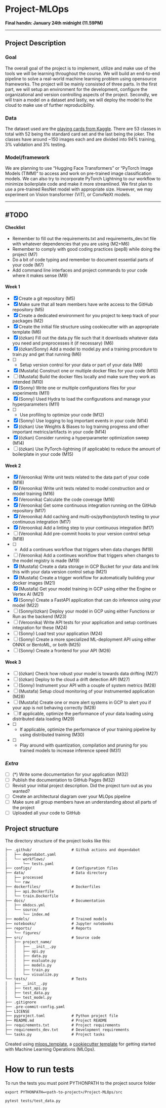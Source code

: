 # Project-MLOps
**Final handin: January 24th midnight (11.59PM)**
___
## Project Description

### Goal
The overall goal of the project is to implement, utilize and make use of the tools we will be learning throughout the course. We will build an end-to-end pipeline to solve a real-world machine learning problem using opensource frameworks. The project will be mainly consisted of three parts. In the first part, we will setup an environment for the development, configure the organizational and version controlling aspects of the project. Secondly, we will train a model on a dataset and lastly, we will deploy the model to the cloud to make use of further reproducibility.

### Data
The dataset used are the <a href="https://www.kaggle.com/datasets/gpiosenka/cards-image-datasetclassification/data?select=cards.csv">playing cards from Kaggle</a>. There are 53 classes in total with 52 being the standard card set and the last being the joker. The classes have around ~150 images each and are divided into 94% training, 3% validation and 3% testing.

### Model/framework
We are planning to use “Hugging Face Transformers” or “PyTorch Image Models (TIMM)” to access and work on pre-trained image classification models. We can also try to incorporate PyTorch Lightning to our workflow to minimize boilerplate code and make it more streamlined. We first plan to use a pre-trained ResNet model with appropriate size. However, we may experiment on Vision transformer (ViT), or ConvNeXt models.

___
## #TODO
#### Checklist
* Remember to fill out the requirements.txt and requirements_dev.txt file with whatever dependencies that you are using (M2+M6)
* Remember to comply with good coding practices (pep8) while doing the project (M7)
* Do a bit of code typing and remember to document essential parts of your code (M7)
* Add command line interfaces and project commands to your code where it makes sense (M9)

#### Week 1
* [x] Create a git repository (M5)
* [x] Make sure that all team members have write access to the GitHub repository (M5)
* [x] Create a dedicated environment for you project to keep track of your packages (M2)
* [x] Create the initial file structure using cookiecutter with an appropriate template (M6)
* [x] (özkan) Fill out the data.py file such that it downloads whatever data you need and preprocesses it (if necessary) (M6)
* [x] (özkan/Sonny) Add a model to model.py and a training procedure to train.py and get that running (M6)
* [ ] - Setup version control for your data or part of your data (M8)
* [x] (Mustafa) Construct one or multiple docker files for your code (M10)
* [ ] (Mustafa) Build the docker files locally and make sure they work as intended (M10)
* [x] (Sonny) Write one or multiple configurations files for your experiments (M11)
* [x] (Sonny) Used Hydra to load the configurations and manage your hyperparameters (M11)
* [ ] - Use profiling to optimize your code (M12)
* [x] (Sonny) Use logging to log important events in your code (M14)
* [x] (özkan) Use Weights & Biases to log training progress and other important metrics/artifacts in your code (M14)
* [x] (özkan) Consider running a hyperparameter optimization sweep (M14)
* [ ] (özkan) Use PyTorch-lightning (if applicable) to reduce the amount of boilerplate in your code (M15)

#### Week 2
* [x] (Veroonika) Write unit tests related to the data part of your code (M16)
* [x] (Veroonika) Write unit tests related to model construction and or model training (M16)
* [x] (Veroonika) Calculate the code coverage (M16)
* [x] (Veroonika) Get some continuous integration running on the GitHub repository (M17)
* [x] (Veroonika) Add caching and multi-os/python/pytorch testing to your continuous integration (M17)
* [x] (Veroonika) Add a linting step to your continuous integration (M17)
* [ ] (Veroonika) Add pre-commit hooks to your version control setup (M18)
* [ ] - Add a continues workflow that triggers when data changes (M19)
* [ ] (Veroonika) Add a continues workflow that triggers when changes to the model registry is made (M19)
* [x] (Mustafa) Create a data storage in GCP Bucket for your data and link this with your data version control setup (M21)
* [x] (Mustafa) Create a trigger workflow for automatically building your docker images (M21)
* [x] (Mustafa) Get your model training in GCP using either the Engine or Vertex AI (M21)
* [x] (Sonny) Create a FastAPI application that can do inference using your model (M22)
* [ ] (Sonny/özkan) Deploy your model in GCP using either Functions or Run as the backend (M23)
* [ ] (Veroonika) Write API tests for your application and setup continues integration for these (M24)
* [ ] (Sonny) Load test your application (M24)
* [ ] (Sonny) Create a more specialized ML-deployment API using either ONNX or BentoML, or both (M25)
* [ ] (Sonny) Create a frontend for your API (M26)

#### Week 3
* [ ] (özkan) Check how robust your model is towards data drifting (M27)
* [ ] (özkan) Deploy to the cloud a drift detection API (M27)
* [ ] (Sonny) Instrument your API with a couple of system metrics (M28)
* [ ] (Mustafa) Setup cloud monitoring of your instrumented application (M28)
* [ ] (Mustafa) Create one or more alert systems in GCP to alert you if your app is not behaving correctly (M28)
* [ ] If applicable, optimize the performance of your data loading using distributed data loading (M29)
* [ ] - If applicable, optimize the performance of your training pipeline by using distributed training (M30)
* [ ] - Play around with quantization, compilation and pruning for you trained models to increase inference speed (M31)

### *Extra*
* [ ] (*) Write some documentation for your application (M32)
* [ ] Publish the documentation to GitHub Pages (M32)
* [ ] Revisit your initial project description. Did the project turn out as you wanted?
* [ ] Create an architectural diagram over your MLOps pipeline
* [ ] Make sure all group members have an understanding about all parts of the project
* [ ] Uploaded all your code to GitHub

## Project structure

The directory structure of the project looks like this:
```txt
├── .github/                  # Github actions and dependabot
│   ├── dependabot.yaml
│   └── workflows/
│       └── tests.yaml
├── configs/                  # Configuration files
├── data/                     # Data directory
│   ├── processed
│   └── raw
├── dockerfiles/              # Dockerfiles
│   ├── api.Dockerfile
│   └── train.Dockerfile
├── docs/                     # Documentation
│   ├── mkdocs.yml
│   └── source/
│       └── index.md
├── models/                   # Trained models
├── notebooks/                # Jupyter notebooks
├── reports/                  # Reports
│   └── figures/
├── src/                      # Source code
│   ├── project_name/
│   │   ├── __init__.py
│   │   ├── api.py
│   │   ├── data.py
│   │   ├── evaluate.py
│   │   ├── models.py
│   │   ├── train.py
│   │   └── visualize.py
└── tests/                    # Tests
│   ├── __init__.py
│   ├── test_api.py
│   ├── test_data.py
│   └── test_model.py
├── .gitignore
├── .pre-commit-config.yaml
├── LICENSE
├── pyproject.toml            # Python project file
├── README.md                 # Project README
├── requirements.txt          # Project requirements
├── requirements_dev.txt      # Development requirements
└── tasks.py                  # Project tasks
```


Created using [mlops_template](https://github.com/SkafteNicki/mlops_template),
a [cookiecutter template](https://github.com/cookiecutter/cookiecutter) for getting
started with Machine Learning Operations (MLOps).

# How to run tests

To run the tests you must point PYTHONPATH to the project source folder
```
export PYTHONPATH=<path-to-project>/Project-MLOps/src

pytest tests/test_data.py
```
